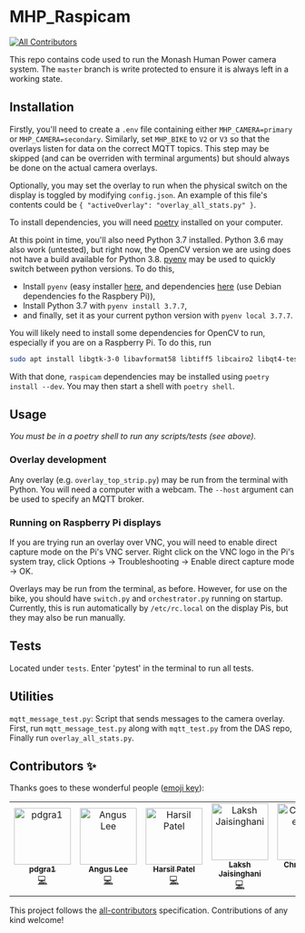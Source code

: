 # MHP_Raspicam
[![All Contributors](https://img.shields.io/badge/all_contributors-5-orange.svg?style=flat-square)](#contributors)

This repo contains code used to run the Monash Human Power camera system. The `master` branch is write protected to ensure it is always left in a working state.

## Installation

Firstly, you'll need to create a `.env` file containing either `MHP_CAMERA=primary` or `MHP_CAMERA=secondary`. Similarly, set `MHP_BIKE` to `V2` or `V3` so that the overlays listen for data on the correct MQTT topics. This step may be skipped (and can be overriden with terminal arguments) but should always be done on the actual camera overlays.

Optionally, you may set the overlay to run when the physical switch on the display is toggled by modifying `config.json`. An example of this file's contents could be `{ "activeOverlay": "overlay_all_stats.py" }`.

To install dependencies, you will need [poetry](https://python-poetry.org/docs/#installation) installed on your computer.

At this point in time, you'll also need Python 3.7 installed. Python 3.6 may also work (untested), but right now, the OpenCV version we are using does not have a build available for Python 3.8. [pyenv](https://github.com/pyenv/pyenv) may be used to quickly switch between python versions. To do this,
- Install `pyenv` (easy installer [here](https://github.com/pyenv/pyenv-installer), and dependencies [here](https://github.com/pyenv/pyenv/wiki/Common-build-problems) (use Debian dependencies fo the Raspbery Pi)),
- Install Python 3.7 with `pyenv install 3.7.7`,
- and finally, set it as your current python version with `pyenv local 3.7.7`.

You will likely need to install some dependencies for OpenCV to run, especially if you are on a Raspberry Pi. To do this, run
```bash
sudo apt install libgtk-3-0 libavformat58 libtiff5 libcairo2 libqt4-test libpango-1.0-0 libopenexr23 libavcodec58 libilmbase23 libatk1.0-0 libpangocairo-1.0-0 libwebp6 libqtgui4 libavutil56 libjasper1 libqtcore4 libcairo-gobject2 libswscale5 libgdk-pixbuf2.0-0
```

With that done, `raspicam` dependencies may be installed using `poetry install --dev`. You may then start a shell with `poetry shell`.

## Usage

*You must be in a poetry shell to run any scripts/tests (see above).*

### Overlay development

Any overlay (e.g. `overlay_top_strip.py`) may be run from the terminal with Python. You will need a computer with a webcam. The `--host` argument can be used to specify an MQTT broker.

### Running on Raspberry Pi displays

If you are trying run an overlay over VNC, you will need to enable direct capture mode on the Pi's VNC server. Right click on the VNC logo in the Pi's system tray, click Options -> Troubleshooting -> Enable direct capture mode -> OK.

Overlays may be run from the terminal, as before. However, for use on the bike, you should have `switch.py` and `orchestrator.py` running on startup. Currently, this is run automatically by `/etc/rc.local` on the display Pis, but they may also be run manually.

## Tests

Located under `tests`. Enter 'pytest' in the terminal to run all tests.

## Utilities
`mqtt_message_test.py`: Script that sends messages to the camera overlay. First, run `mqtt_message_test.py` along with `mqtt_test.py` from the DAS repo, Finally run `overlay_all_stats.py`.

## Contributors ✨

Thanks goes to these wonderful people ([emoji key](https://allcontributors.org/docs/en/emoji-key)):

<!-- ALL-CONTRIBUTORS-LIST:START - Do not remove or modify this section -->
<!-- prettier-ignore -->
<table>
  <tr>
    <td align="center"><a href="https://github.com/pdgra1"><img src="https://avatars3.githubusercontent.com/u/33751672?v=4" width="100px;" alt="pdgra1"/><br /><sub><b>pdgra1</b></sub></a><br /><a href="https://github.com/monash-human-power/raspicam/commits?author=pdgra1" title="Code">💻</a></td>
    <td align="center"><a href="https://khlee.me"><img src="https://avatars3.githubusercontent.com/u/18709969?v=4" width="100px;" alt="Angus Lee"/><br /><sub><b>Angus Lee</b></sub></a><br /><a href="https://github.com/monash-human-power/raspicam/commits?author=khanguslee" title="Code">💻</a></td>
    <td align="center"><a href="https://twitter.com/harsilspatel"><img src="https://avatars1.githubusercontent.com/u/25992839?v=4" width="100px;" alt="Harsil Patel"/><br /><sub><b>Harsil Patel</b></sub></a><br /><a href="https://github.com/monash-human-power/raspicam/commits?author=harsilspatel" title="Code">💻</a></td>
    <td align="center"><a href="https://github.com/lakshjaisinghani"><img src="https://avatars3.githubusercontent.com/u/45281017?v=4" width="100px;" alt="Laksh Jaisinghani"/><br /><sub><b>Laksh Jaisinghani</b></sub></a><br /><a href="https://github.com/monash-human-power/raspicam/commits?author=lakshjaisinghani" title="Code">💻</a></td>
    <td align="center"><a href="https://github.com/hallgchris"><img src="https://avatars2.githubusercontent.com/u/17876556?v=4" width="100px;" alt="Christopher Hall"/><br /><sub><b>Christopher Hall</b></sub></a><br /><a href="https://github.com/monash-human-power/raspicam/commits?author=hallgchris" title="Code">💻</a></td>
  </tr>
</table>

<!-- ALL-CONTRIBUTORS-LIST:END -->

This project follows the [all-contributors](https://github.com/all-contributors/all-contributors) specification. Contributions of any kind welcome!